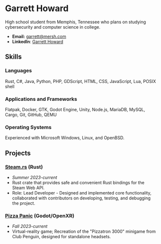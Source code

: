 # Garrett Howard

High school student from Memphis, Tennessee who plans on studying cybersecurity and computer science in college.

* **Email:** [garrett@mersh.com](mailto:garrett@mersh.com)
* **LinkedIn**: [Garrett Howard](https://www.linkedin.com/in/garhow/)

## Skills

### Languages
Rust, C#, Java, Python, PHP, GDScript, HTML, CSS, JavaScript, Lua, POSIX shell

### Applications and Frameworks
Flatpak, Docker, GTK, Godot Engine, Unity, Node.js, MariaDB, MySQL, Cargo, Git, GitHub, QEMU

### Operating Systems
Experienced with Microsoft Windows, Linux, and OpenBSD.

## Projects

### [Steam.rs](https://github.com/garhow/steam-rs) (Rust)
* *Summer 2023-current*
* Rust crate that provides safe and convenient Rust bindings for the Steam Web API.
* Role: Lead Developer - Designed and implemented core functionality, collaborated with contributors on developing, testing, and debugging the project.

### [Pizza Panic](https://github.com/garhow/pizza-panic) (Godot/OpenXR)
* *Fall 2023-current*
* Virtual-reality game; Recreation of the "Pizzatron 3000" minigame from Club Penguin, designed for standalone headsets.
